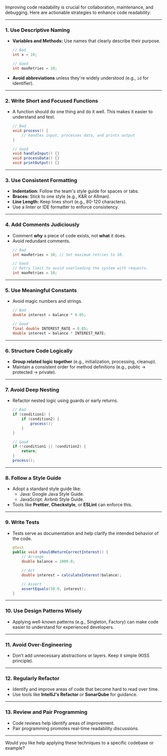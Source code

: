 Improving code readability is crucial for collaboration, maintenance, and debugging. Here are actionable strategies to enhance code readability:

---

### **1. Use Descriptive Naming**
   - **Variables and Methods:** Use names that clearly describe their purpose.
     ```java
     // Bad
     int x = 10;

     // Good
     int maxRetries = 10;
     ```
   - **Avoid abbreviations** unless they're widely understood (e.g., `id` for identifier).

---

### **2. Write Short and Focused Functions**
   - A function should do one thing and do it well. This makes it easier to understand and test.
     ```java
     // Bad
     void process() {
         // handles input, processes data, and prints output
     }

     // Good
     void handleInput() {}
     void processData() {}
     void printOutput() {}
     ```

---

### **3. Use Consistent Formatting**
   - **Indentation:** Follow the team's style guide for spaces or tabs.
   - **Braces:** Stick to one style (e.g., K&R or Allman).
   - **Line Length:** Keep lines short (e.g., 80-120 characters).
   - Use a linter or IDE formatter to enforce consistency.

---

### **4. Add Comments Judiciously**
   - Comment **why** a piece of code exists, not **what** it does.
   - Avoid redundant comments.
     ```java
     // Bad
     int maxRetries = 10; // Set maximum retries to 10.

     // Good
     // Retry limit to avoid overloading the system with requests.
     int maxRetries = 10;
     ```

---

### **5. Use Meaningful Constants**
   - Avoid magic numbers and strings.
     ```java
     // Bad
     double interest = balance * 0.05;

     // Good
     final double INTEREST_RATE = 0.05;
     double interest = balance * INTEREST_RATE;
     ```

---

### **6. Structure Code Logically**
   - **Group related logic together** (e.g., initialization, processing, cleanup).
   - Maintain a consistent order for method definitions (e.g., public → protected → private).

---

### **7. Avoid Deep Nesting**
   - Refactor nested logic using guards or early returns.
     ```java
     // Bad
     if (condition1) {
         if (condition2) {
             process();
         }
     }

     // Good
     if (!condition1 || !condition2) {
         return;
     }
     process();
     ```

---

### **8. Follow a Style Guide**
   - Adopt a standard style guide like:
     - Java: Google Java Style Guide.
     - JavaScript: Airbnb Style Guide.
   - Tools like **Prettier**, **Checkstyle**, or **ESLint** can enforce this.

---

### **9. Write Tests**
   - Tests serve as documentation and help clarify the intended behavior of the code.
     ```java
     @Test
     public void shouldReturnCorrectInterest() {
         // Arrange
         double balance = 1000.0;

         // Act
         double interest = calculateInterest(balance);

         // Assert
         assertEquals(50.0, interest);
     }
     ```

---

### **10. Use Design Patterns Wisely**
   - Applying well-known patterns (e.g., Singleton, Factory) can make code easier to understand for experienced developers.

---

### **11. Avoid Over-Engineering**
   - Don’t add unnecessary abstractions or layers. Keep it simple (KISS principle).

---

### **12. Regularly Refactor**
   - Identify and improve areas of code that become hard to read over time.
   - Use tools like **IntelliJ's Refactor** or **SonarQube** for guidance.

---

### **13. Review and Pair Programming**
   - Code reviews help identify areas of improvement.
   - Pair programming promotes real-time readability discussions.

---

Would you like help applying these techniques to a specific codebase or example?
